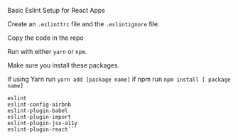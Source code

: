 Basic Eslint Setup for React Apps

Create an `.eslinttrc` file and the   `.eslintignore` file.

Copy the code in the repo

Run with either   `yarn` or `npm`.

Make sure you install these packages.

if using Yarn run `yarn add [package name]` if npm run `npm install [ package name]`

```
eslint
eslint-config-airbnb
eslint-plugin-babel
eslint-plugin-import
eslint-plugin-jsx-a11y
eslint-plugin-react```
